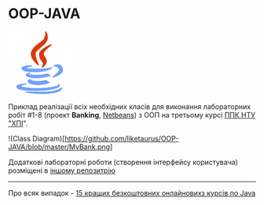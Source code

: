 # OOP-JAVA

![](java-icon.png)


Приклад реалізації всіх необхідних класів для виконання лабораторних робіт #1-8 (проект **Banking**, [Netbeans](https://netbeans.org/)) з ООП на третьому курсі [ППК НТУ "ХПІ](http://polytechnic.poltava.ua)".

!(Class Diagram)[https://github.com/liketaurus/OOP-JAVA/blob/master/MyBank.png]

Додаткові лабораторні роботи (створення інтерфейсу користувача) розміщені в [іншому репозитрію](https://github.com/liketaurus/TUI-Labs)

---
Про всяк випадок - [15 кращих безкоштовних онлайновихз курсів по Java](https://qubit-labs.com/free-resources-learn-java-programming-online/)
